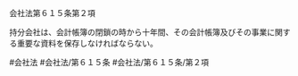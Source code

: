 会社法第６１５条第２項

持分会社は、会計帳簿の閉鎖の時から十年間、その会計帳簿及びその事業に関する重要な資料を保存しなければならない。

#会社法
#会社法/第６１５条
#会社法/第６１５条/第２項
